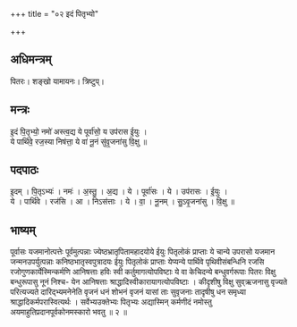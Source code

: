 +++
title = "०२ इदं पितृभ्यो"

+++
## अधिमन्त्रम्
पितरः। शङ्खो यामायनः। त्रिष्टुप्।

## मन्त्रः
इ॒दं पि॒तृभ्यो॒ नमो॑ अस्त्व॒द्य ये पूर्वा॑सो॒ य उप॑रास ई॒युः ।  
ये पार्थि॑वे॒ रज॒स्या निष॑त्ता॒ ये वा॑ नू॒नं सु॑वृ॒जना॑सु वि॒क्षु ॥

## पदपाठः
इ॒दम् । पि॒तृऽभ्यः॑ । नमः॑ । अ॒स्तु॒ । अ॒द्य । ये । पूर्वा॑सः । ये । उप॑रासः । ई॒युः ।  
ये । पार्थि॑वे । रज॑सि । आ । निऽस॑त्ताः । ये । वा॒ । नू॒नम् । सु॒ऽवृ॒जना॑सु । वि॒क्षु ॥

## भाष्यम्
पूर्वासः यजमानोत्पत्तेः पूर्वमुत्पन्नाः ज्येष्ठभ्रातृपितामहादयोये ईयुः पितृलोकं प्राप्ताः ये चान्ये उपरासो यजमान जन्मनउपर्युत्पन्नाः कनिष्ठभातृस्वपुत्रादयः ईयुः पितृलोकं प्राप्ताः येप्यन्ये पार्थिवे पृथिवीसंबन्धिनि रजसि रजोगुणकार्येस्मिन्कर्मणि आनिषत्ताः हविः स्वी कर्तुमागत्योपविष्टाः ये वा केचिदन्ये बन्धुवर्गरूपाः पितरः विक्षु बन्धुरूपासु नूनं निश्च- येन आनिषत्ताः श्राद्धादिस्वीकारायागत्योपविष्टाः । कीदृशीषु विक्षु सुव्ऋजनासु वृज्यते परित्यज्यते दारिद्भ्यमनेनेति वृजनं धनं शोभनं वृजनं यासां ताः सुवृजनाः तादृषीषु धन समृध्या श्राद्धादिकर्मपरास्वित्यर्थः । सर्वेभ्यउक्तेभ्यः पितृभ्यः अद्यास्मिन् कर्मणीदं नमोस्तु अयमाहुतिप्रदानपूर्वकोनमस्कारो भवतु ॥ २ ॥